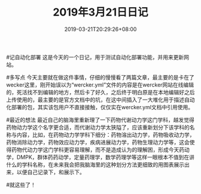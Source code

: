 ﻿---
title: "2019年3月21日日记"
date: 2019-03-21T20:29:26+08:00
draft: False
---
#记自动化部署
这是今天的一个日记，用于测试自动化部署功能，并用来更新网站。

#多写点
今天主要就在做这件事情，仔细的慢慢看了两篇文章，最主要的是卡在了wecker这里，刚开始误以为“wercker.yml”文件的内容是在wercker网站在线编辑的，死活找不到编辑的地方，然后卡了好久，之后终于明白原是在本地编辑好之后上传使用的，最主要的是官方文档中的坑，在这中间插入了一大堆化用于描述自动化部署的包，其实该包用户不直接接触，仅仅实在wercker.yml文档中引用使用。

#最近的想法
最近自己的脑海里重新理了一下药物代谢动力学这门学科，越发觉得药物动力学这个名字更合适，而代谢动力学太狭隘了，应该重新划分下该学科的名称与内容，比如，在药物动力学学科下细分：药物溶出动力学，药物吸收动力学，药物消除动力学，药物效应动力学，疾病进展动力学，药物生理动力学等，这会使得药物代动力学这门学科更容易理解，而不是造成认为的理解困，形成今天药动学，DMPK，群体药药动学，定量药理学，数学药理学等这样一眼根本不值到在讲什么的学科名称，在未来我会把我脑海里的这种划分方法更细致的用图表展示出来，以便自己记录下，和展示下。

#就这些了！
